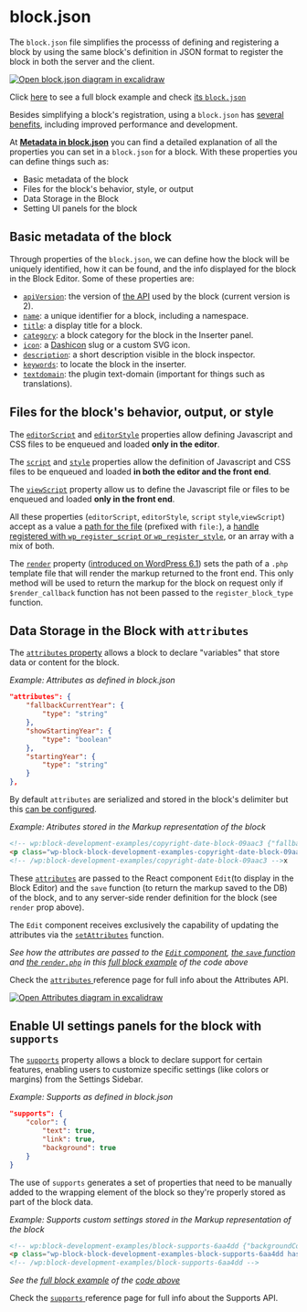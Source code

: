 # block.json

The `block.json` file simplifies the processs of defining and registering a block by using the same block's definition in JSON format to register the block in both the server and the client.

[![Open block.json diagram in excalidraw](https://developer.wordpress.org/files/2023/11/block-json.png)](https://excalidraw.com/#json=v1GrIkGsYGKv8P14irBy6,Yy0vl8q7DTTL2VsH5Ww27A "Open block.json diagram in excalidraw")

<div class="callout callout-tip">
Click <a href="https://github.com/WordPress/block-development-examples/tree/trunk/plugins/block-supports-6aa4dd">here</a> to see a full block example and check <a href="https://github.com/WordPress/block-development-examples/blob/trunk/plugins/block-supports-6aa4dd/src/block.json">its <code>block.json</code></a>
</div>

Besides simplifying a block's registration, using a `block.json` has [several benefits](https://developer.wordpress.org/block-editor/reference-guides/block-api/block-metadata/#benefits-using-the-metadata-file), including improved performance and development.

At [**Metadata in block.json**](https://developer.wordpress.org/block-editor/reference-guides/block-api/block-metadata/) you can find a detailed explanation of all the properties you can set in a `block.json` for a block. With these properties you can define things such as:

- Basic metadata of the block
- Files for the block's behavior, style, or output
- Data Storage in the Block
- Setting UI panels for the block

## Basic metadata of the block

Through properties of the `block.json`, we can define how the block will be uniquely identified, how it can be found, and the info displayed for the block in the Block Editor. Some of these properties are:

- [`apiVersion`](https://developer.wordpress.org/block-editor/reference-guides/block-api/block-metadata/#api-version): the version of [the API](https://developer.wordpress.org/block-editor/reference-guides/block-api/block-api-versions/) used by the block (current version is 2).
- [`name`](https://developer.wordpress.org/block-editor/reference-guides/block-api/block-metadata/#name):  a unique identifier for a block, including a namespace.
- [`title`](https://developer.wordpress.org/block-editor/reference-guides/block-api/block-metadata/#title):  a display title for a block.
- [`category`](https://developer.wordpress.org/block-editor/reference-guides/block-api/block-metadata/#category):  a block category for the block in the Inserter panel.
- [`icon`](https://developer.wordpress.org/block-editor/reference-guides/block-api/block-metadata/#icon):  a [Dashicon](https://developer.wordpress.org/resource/dashicons) slug or a custom SVG icon.
- [`description`](https://developer.wordpress.org/block-editor/reference-guides/block-api/block-metadata/#description):  a short description visible in the block inspector.
- [`keywords`](https://developer.wordpress.org/block-editor/reference-guides/block-api/block-metadata/#keywords): to locate the block in the inserter.
- [`textdomain`](https://developer.wordpress.org/block-editor/reference-guides/block-api/block-metadata/#text-domain): the plugin text-domain (important for things such as translations).

## Files for the block's behavior, output, or style 

The [`editorScript`](https://developer.wordpress.org/block-editor/reference-guides/block-api/block-metadata/#editor-script) and [`editorStyle`](https://developer.wordpress.org/block-editor/reference-guides/block-api/block-metadata/#editor-style) properties allow defining Javascript and CSS files to be enqueued and loaded **only in the editor**.

The [`script`](https://developer.wordpress.org/block-editor/reference-guides/block-api/block-metadata/#script) and [`style`](https://developer.wordpress.org/block-editor/reference-guides/block-api/block-metadata/#style) properties allow the definition of Javascript and CSS files to be enqueued and loaded **in both the editor and the front end**.

The [`viewScript`](https://developer.wordpress.org/block-editor/reference-guides/block-api/block-metadata/#view-script) property allow us to define the Javascript file or files to be enqueued and loaded **only in the front end**.

All these properties (`editorScript`, `editorStyle`, `script` `style`,`viewScript`) accept as a value a [path for the file](https://developer.wordpress.org/block-editor/reference-guides/block-api/block-metadata/#wpdefinedpath) (prefixed with `file:`), a [handle registered with `wp_register_script` or `wp_register_style`](https://developer.wordpress.org/block-editor/reference-guides/block-api/block-metadata/#wpdefinedasset), or an array with a mix of both.

The [`render`](https://developer.wordpress.org/block-editor/reference-guides/block-api/block-metadata/#render) property ([introduced on WordPress 6.1](https://make.wordpress.org/core/2022/10/12/block-api-changes-in-wordpress-6-1/)) sets the path of a `.php` template file that will render the markup returned to the front end. This only method will be used to return the markup for the block on request only if `$render_callback` function has not been passed to the `register_block_type` function.

## Data Storage in the Block with `attributes`

The [`attributes` property](https://developer.wordpress.org/block-editor/reference-guides/block-api/block-metadata/#attributes) allows a block to declare "variables" that store data or content for the block.

_Example: Attributes as defined in block.json_
```json
"attributes": {
	"fallbackCurrentYear": {
		"type": "string"
	},
	"showStartingYear": {
		"type": "boolean"
	},
	"startingYear": {
		"type": "string"
	}
},
```
By default `attributes` are serialized and stored in the block's delimiter but this [can be configured](https://developer.wordpress.org/news/2023/09/understanding-block-attributes/).

_Example: Atributes stored in the Markup representation of the block_
```html
<!-- wp:block-development-examples/copyright-date-block-09aac3 {"fallbackCurrentYear":"2023","showStartingYear":true,"startingYear":"2020"} -->
<p class="wp-block-block-development-examples-copyright-date-block-09aac3">© 2020–2023</p>
<!-- /wp:block-development-examples/copyright-date-block-09aac3 -->x
```

These [`attributes`](https://developer.wordpress.org/block-editor/reference-guides/block-api/block-edit-save/#attributes) are passed to the React component `Edit`(to display in the Block Editor) and the `save` function (to return the markup saved to the DB) of the block, and to any server-side render definition for the block (see `render` prop above). 

The `Edit` component receives exclusively the capability of updating the attributes via the [`setAttributes`](https://developer.wordpress.org/block-editor/reference-guides/block-api/block-edit-save/#setattributes) function.

_See how the attributes are passed to the [`Edit` component](https://github.com/WordPress/block-development-examples/blob/trunk/plugins/copyright-date-block-09aac3/src/edit.js), [the `save` function](https://github.com/WordPress/block-development-examples/blob/trunk/plugins/copyright-date-block-09aac3/src/save.js) and [the `render.php`](https://github.com/WordPress/block-development-examples/blob/trunk/plugins/copyright-date-block-09aac3/src/render.php) in this [full block example](https://github.com/WordPress/block-development-examples/tree/trunk/plugins/copyright-date-block-09aac3) of the  code above_

<div class="callout callout-info">
Check the <a href="https://developer.wordpress.org/block-editor/reference-guides/block-api/block-attributes/"> <code>attributes</code> </a> reference page for full info about the Attributes API. 
</div>

[![Open Attributes diagram in excalidraw](https://developer.wordpress.org/files/2023/11/attributes.png)](https://excalidraw.com/#json=pSgCZy8q9GbH7r0oz2fL1,MFCLd6ddQHqi_UqNp5ZSgg "Open Attributes diagram in excalidraw")


## Enable UI settings panels for the block with `supports`

The [`supports`](https://developer.wordpress.org/block-editor/reference-guides/block-api/block-metadata/#supports) property allows a block to declare support for certain features, enabling users to customize specific settings (like colors or margins) from the Settings Sidebar.

_Example: Supports as defined in block.json_

```json
"supports": {
	"color": {
		"text": true,
		"link": true,
		"background": true
	}
}
```

The use of `supports` generates a set of properties that need to be manually added to the wrapping element of the block so they're properly stored as part of the block data.

_Example: Supports custom settings stored in the Markup representation of the block_

```html
<!-- wp:block-development-examples/block-supports-6aa4dd {"backgroundColor":"contrast","textColor":"accent-4"} -->
<p class="wp-block-block-development-examples-block-supports-6aa4dd has-accent-4-color has-contrast-background-color has-text-color has-background">Hello World</p>
<!-- /wp:block-development-examples/block-supports-6aa4dd -->
```

_See the [full block example](https://github.com/WordPress/block-development-examples/tree/trunk/plugins/block-supports-6aa4dd) of the [code above](https://github.com/WordPress/block-development-examples/blob/trunk/plugins/block-supports-6aa4dd/src/block.json)_

<div class="callout callout-info">
Check the <a href="https://developer.wordpress.org/block-editor/reference-guides/block-api/block-supports/"> <code>supports</code> </a> reference page for full info about the Supports API. 
</div>
